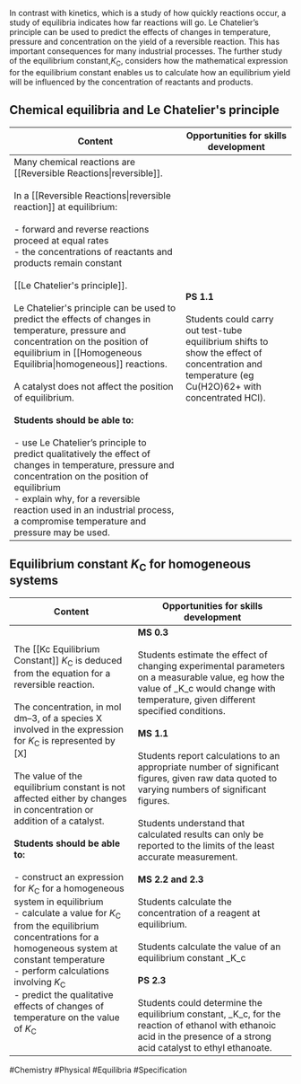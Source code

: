 In contrast with kinetics, which is a study of how quickly reactions occur, a study of equilibria indicates how far reactions will go. Le Chatelier’s principle can be used to predict the effects of changes in temperature, pressure and concentration on the yield of a reversible reaction. This has important consequences for many industrial processes. The further study of the equilibrium constant,$K_\text{C}$, considers how the mathematical expression for the equilibrium constant enables us to calculate how an equilibrium yield will be influenced by the concentration of reactants and products.
## Chemical equilibria and Le Chatelier's principle

| Content                                                                                                                                                                                                                                                                                                                                                                                                                                                                                                                                                                                                                                                                                                                                                                                                                                                                                                                           | Opportunities for skills development                                                                                                                               |
| --------------------------------------------------------------------------------------------------------------------------------------------------------------------------------------------------------------------------------------------------------------------------------------------------------------------------------------------------------------------------------------------------------------------------------------------------------------------------------------------------------------------------------------------------------------------------------------------------------------------------------------------------------------------------------------------------------------------------------------------------------------------------------------------------------------------------------------------------------------------------------------------------------------------------------- | ------------------------------------------------------------------------------------------------------------------------------------------------------------------ |
| Many chemical reactions are [[Reversible Reactions\|reversible]].<br><br>In a [[Reversible Reactions\|reversible reaction]] at equilibrium:<br><br>- forward and reverse reactions proceed at equal rates<br>- the concentrations of reactants and products remain constant<br><br>[[Le Chatelier's principle]].<br><br>Le Chatelier's principle can be used to predict the effects of changes in temperature, pressure and concentration on the position of equilibrium in [[Homogeneous Equilibria\|homogeneous]] reactions.<br><br>A catalyst does not affect the position of equilibrium.<br><br>**Students should be able to:**<br><br>- use Le Chatelier’s principle to predict qualitatively the effect of changes in temperature, pressure and concentration on the position of equilibrium<br>- explain why, for a reversible reaction used in an industrial process, a compromise temperature and pressure may be used. | **PS 1.1**<br><br>Students could carry out test-tube equilibrium shifts to show the effect of concentration and temperature (eg Cu(H2O)62+ with concentrated HCl). |
## Equilibrium constant $K_\text{C}$ for homogeneous systems

| Content                                                                                                                                                                                                                                                                                                                                                                                                                                                                                                                                                                                                                                                                                                                                                           | Opportunities for skills development                                                                                                                                                                                                                                                                                                                                                                                                                                                                                                                                                                                                                                                                                                                                                                                                                                           |
| ----------------------------------------------------------------------------------------------------------------------------------------------------------------------------------------------------------------------------------------------------------------------------------------------------------------------------------------------------------------------------------------------------------------------------------------------------------------------------------------------------------------------------------------------------------------------------------------------------------------------------------------------------------------------------------------------------------------------------------------------------------------- | ------------------------------------------------------------------------------------------------------------------------------------------------------------------------------------------------------------------------------------------------------------------------------------------------------------------------------------------------------------------------------------------------------------------------------------------------------------------------------------------------------------------------------------------------------------------------------------------------------------------------------------------------------------------------------------------------------------------------------------------------------------------------------------------------------------------------------------------------------------------------------ |
| The [[Kc Equilibrium Constant]] $K_\text{C}$ is deduced from the equation for a reversible reaction.<br><br>The concentration, in mol dm–3, of a species X involved in the expression for $K_\text{C}$ is represented by \[X\]<br><br>The value of the equilibrium constant is not affected either by changes in concentration or addition of a catalyst.<br><br>**Students should be able to:**<br><br>- construct an expression for $K_\text{C}$ for a homogeneous system in equilibrium<br>- calculate a value for $K_\text{C}$ from the equilibrium concentrations for a homogeneous system at constant temperature<br>- perform calculations involving $K_\text{C}$<br>- predict the qualitative effects of changes of temperature on the value of $K_\text{C}$ | **MS 0.3**<br><br>Students estimate the effect of changing experimental parameters on a measurable value, eg how the value of _K_c would change with temperature, given different specified conditions.<br><br>**MS 1.1**<br><br>Students report calculations to an appropriate number of significant figures, given raw data quoted to varying numbers of significant figures.<br><br>Students understand that calculated results can only be reported to the limits of the least accurate measurement.<br><br>**MS 2.2 and 2.3**<br><br>Students calculate the concentration of a reagent at equilibrium.<br><br>Students calculate the value of an equilibrium constant _K_c<br><br>**PS 2.3**<br><br>Students could determine the equilibrium constant, _K_c, for the reaction of ethanol with ethanoic acid in the presence of a strong acid catalyst to ethyl ethanoate. |

#Chemistry #Physical #Equilibria #Specification